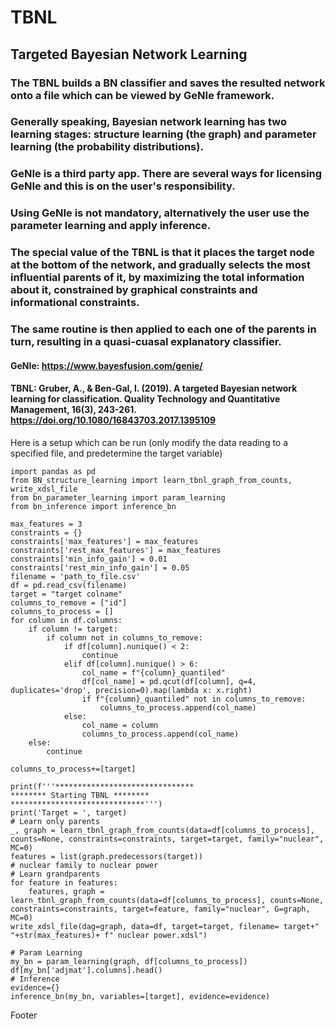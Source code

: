 # TBNL
## Targeted Bayesian Network Learning
### The TBNL builds a BN classifier and saves the resulted network onto a file which can be viewed by GeNIe framework.
### Generally speaking, Bayesian network learning has two learning stages: structure learning (the graph) and parameter learning (the probability distributions).
### GeNIe is a third party app. There are several ways for licensing GeNIe and this is on the user's responsibility.
### Using GeNIe is not mandatory, alternatively the user use the parameter learning and apply inference.
### The special value of the TBNL is that it places the target node at the bottom of the network, and gradually selects the most influential parents of it, by maximizing the total information about it, constrained by graphical constraints and informational constraints.
### The same routine is then applied to each one of the parents in turn, resulting in a quasi-cuasal explanatory classifier.
#### GeNIe: https://www.bayesfusion.com/genie/
#### TBNL: Gruber, A., & Ben-Gal, I. (2019). A targeted Bayesian network learning for classification. Quality Technology and Quantitative Management, 16(3), 243-261. https://doi.org/10.1080/16843703.2017.1395109

Here is a setup which can be run (only modify the data reading to a specified file, and predetermine the target variable)
```
import pandas as pd
from BN_structure_learning import learn_tbnl_graph_from_counts, write_xdsl_file
from bn_parameter_learning import param_learning
from bn_inference import inference_bn

max_features = 3
constraints = {}
constraints['max_features'] = max_features
constraints['rest_max_features'] = max_features
constraints['min_info_gain'] = 0.01
constraints['rest_min_info_gain'] = 0.05
filename = 'path_to_file.csv'
df = pd.read_csv(filename)
target = "target colname"
columns_to_remove = ["id"]
columns_to_process = []
for column in df.columns:
    if column != target:
        if column not in columns_to_remove:
            if df[column].nunique() < 2:
                continue
            elif df[column].nunique() > 6:
                col_name = f"{column}_quantiled"
                df[col_name] = pd.qcut(df[column], q=4, duplicates='drop', precision=0).map(lambda x: x.right)
                if f"{column}_quantiled" not in columns_to_remove:
                    columns_to_process.append(col_name)
            else:
                col_name = column
                columns_to_process.append(col_name)
    else:
        continue

columns_to_process+=[target]

print(f'''*******************************
******** Starting TBNL ********
******************************''')
print('Target = ', target)
# Learn only parents
_, graph = learn_tbnl_graph_from_counts(data=df[columns_to_process], counts=None, constraints=constraints, target=target, family="nuclear", MC=0)
features = list(graph.predecessors(target))
# nuclear family to nuclear power
# Learn grandparents
for feature in features:
    features, graph = learn_tbnl_graph_from_counts(data=df[columns_to_process], counts=None, constraints=constraints, target=feature, family="nuclear", G=graph, MC=0)
write_xdsl_file(dag=graph, data=df, target=target, filename= target+" "+str(max_features)+ f" nuclear power.xdsl")

# Param Learning
my_bn = param_learning(graph, df[columns_to_process])
df[my_bn['adjmat'].columns].head()
# Inference
evidence={}
inference_bn(my_bn, variables=[target], evidence=evidence)
```
Footer
